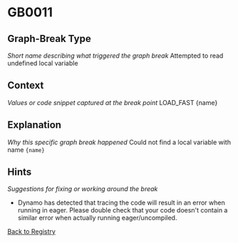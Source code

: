 # GB0011

## Graph-Break Type
*Short name describing what triggered the graph break*
Attempted to read undefined local variable

## Context
*Values or code snippet captured at the break point*
LOAD_FAST {name}

## Explanation
*Why this specific graph break happened*
Could not find a local variable with name `{name}`

## Hints
*Suggestions for fixing or working around the break*
- Dynamo has detected that tracing the code will result in an error when running in eager. Please double check that your code doesn't contain a similar error when actually running eager/uncompiled.



[Back to Registry](../index.md)
